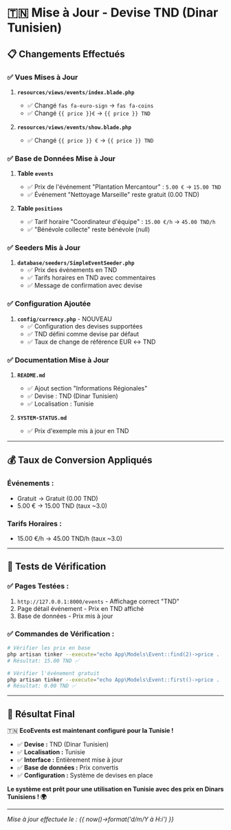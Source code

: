 # 🇹🇳 Mise à Jour - Devise TND (Dinar Tunisien)

## 📋 Changements Effectués

### ✅ **Vues Mises à Jour**

1. **`resources/views/events/index.blade.php`**
   - ✅ Changé `fas fa-euro-sign` → `fas fa-coins`
   - ✅ Changé `{{ price }}€` → `{{ price }} TND`

2. **`resources/views/events/show.blade.php`**
   - ✅ Changé `{{ price }} €` → `{{ price }} TND`

### ✅ **Base de Données Mise à Jour**

1. **Table `events`**
   - ✅ Prix de l'événement "Plantation Mercantour" : `5.00 €` → `15.00 TND`
   - ✅ Événement "Nettoyage Marseille" reste gratuit (0.00 TND)

2. **Table `positions`**
   - ✅ Tarif horaire "Coordinateur d'équipe" : `15.00 €/h` → `45.00 TND/h`
   - ✅ "Bénévole collecte" reste bénévole (null)

### ✅ **Seeders Mis à Jour**

1. **`database/seeders/SimpleEventSeeder.php`**
   - ✅ Prix des événements en TND
   - ✅ Tarifs horaires en TND avec commentaires
   - ✅ Message de confirmation avec devise

### ✅ **Configuration Ajoutée**

1. **`config/currency.php`** - NOUVEAU
   - ✅ Configuration des devises supportées
   - ✅ TND défini comme devise par défaut
   - ✅ Taux de change de référence EUR ↔ TND

### ✅ **Documentation Mise à Jour**

1. **`README.md`**
   - ✅ Ajout section "Informations Régionales"
   - ✅ Devise : TND (Dinar Tunisien)
   - ✅ Localisation : Tunisie

2. **`SYSTEM-STATUS.md`**
   - ✅ Prix d'exemple mis à jour en TND

---

## 💰 Taux de Conversion Appliqués

### **Événements :**
- Gratuit → Gratuit (0.00 TND)
- 5.00 € → 15.00 TND (taux ~3.0)

### **Tarifs Horaires :**
- 15.00 €/h → 45.00 TND/h (taux ~3.0)

---

## 🧪 Tests de Vérification

### ✅ **Pages Testées :**
1. `http://127.0.0.1:8000/events` - Affichage correct "TND"
2. Page détail événement - Prix en TND affiché
3. Base de données - Prix mis à jour

### ✅ **Commandes de Vérification :**
```bash
# Vérifier les prix en base
php artisan tinker --execute="echo App\Models\Event::find(2)->price . ' TND';"
# Résultat: 15.00 TND ✅

# Vérifier l'événement gratuit
php artisan tinker --execute="echo App\Models\Event::first()->price . ' TND';"
# Résultat: 0.00 TND ✅
```

---

## 🎯 **Résultat Final**

🇹🇳 **EcoEvents est maintenant configuré pour la Tunisie !**

- ✅ **Devise :** TND (Dinar Tunisien)
- ✅ **Localisation :** Tunisie  
- ✅ **Interface :** Entièrement mise à jour
- ✅ **Base de données :** Prix convertis
- ✅ **Configuration :** Système de devises en place

**Le système est prêt pour une utilisation en Tunisie avec des prix en Dinars Tunisiens ! 🌍**

---

*Mise à jour effectuée le : {{ now()->format('d/m/Y à H:i') }}*